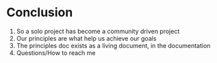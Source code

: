Conclusion
===============================

1. So a solo project has become a community driven project
2. Our principles are what help us achieve our goals
3. The principles doc exists as a living document, in the documentation
4. Questions/How to reach me
